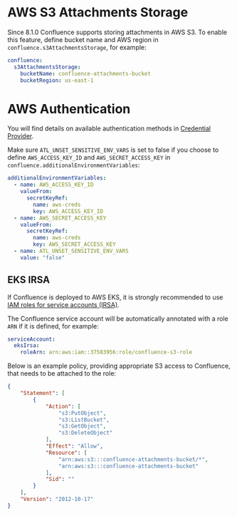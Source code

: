 # AWS S3 Attachments Storage

Since 8.1.0 Confluence supports storing attachments in AWS S3. To enable this feature, define bucket name and AWS region in `confluence.s3AttachmentsStorage`, for example:

```yaml
confluence:
  s3AttachmentsStorage:
    bucketName: confluence-attachments-bucket
    bucketRegion: us-east-1
```

# AWS Authentication

You will find details on available authentication methods in [Credential Provider](https://sdk.amazonaws.com/java/api/latest/software/amazon/awssdk/auth/credentials/DefaultCredentialsProvider.html).

Make sure `ATL_UNSET_SENSITIVE_ENV_VARS` is set to false if you choose to define `AWS_ACCESS_KEY_ID` and `AWS_SECRET_ACCESS_KEY` in `confluence.additionalEnvironmentVariables`:

```yaml
additionalEnvironmentVariables:
  - name: AWS_ACCESS_KEY_ID
    valueFrom:
      secretKeyRef:
        name: aws-creds
        key: AWS_ACCESS_KEY_ID
  - name: AWS_SECRET_ACCESS_KEY
    valueFrom:
      secretKeyRef:
        name: aws-creds
        key: AWS_SECRET_ACCESS_KEY
  - name: ATL_UNSET_SENSITIVE_ENV_VARS
    value: "false"
```

## EKS IRSA

If Confluence is deployed to AWS EKS, it is strongly recommended to use [IAM roles for service accounts (IRSA)](https://docs.aws.amazon.com/eks/latest/userguide/iam-roles-for-service-accounts.html).

The Confluence service account will be automatically annotated with a role `ARN` if it is defined, for example:

```yaml
serviceAccount:
  eksIrsa:
    roleArn: arn:aws:iam::37583956:role/confluence-s3-role
```

Below is an example policy, providing appropriate S3 access to Confluence, that needs to be attached to the role:

```json
{
    "Statement": [
        {
            "Action": [
                "s3:PutObject",
                "s3:ListBucket",
                "s3:GetObject",
                "s3:DeleteObject"
            ],
            "Effect": "Allow",
            "Resource": [
                "arn:aws:s3:::confluence-attachments-bucket/*",
                "arn:aws:s3:::confluence-attachments-bucket"
            ],
            "Sid": ""
        }
    ],
    "Version": "2012-10-17"
}
```

